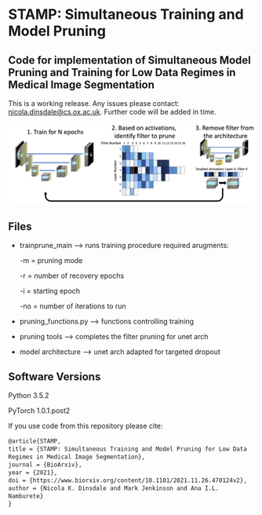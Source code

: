 # STAMP: Simultaneous Training and Model Pruning
## Code for implementation of Simultaneous Model Pruning and Training for Low Data Regimes in Medical Image Segmentation

This is a working release. Any issues please contact: nicola.dinsdale@cs.ox.ac.uk. Further code will be added in time. 

![GitHub Logo](graphical_abs.png)

Files
-----------------
- trainprune_main --> runs training procedure
  required arugments: 
  
    -m = pruning mode
    
    -r = number of recovery epochs
    
    -i = starting epoch
    
    -no = number of iterations to run
   
- pruning_functions.py --> functions controlling training

- pruning tools --> completes the filter pruning for unet arch

- model architecture --> unet arch adapted for targeted dropout
  
 
Software Versions 
-----------------
Python 3.5.2

PyTorch 1.0.1.post2

If you use code from this repository please cite:

```
@article{STAMP,
title = {STAMP: Simultaneous Training and Model Pruning for Low Data Regimes in Medical Image Segmentation},
journal = {BioArxiv},
year = {2021},
doi = {https://www.biorxiv.org/content/10.1101/2021.11.26.470124v2},
author = {Nicola K. Dinsdale and Mark Jenkinson and Ana I.L. Namburete}
}

